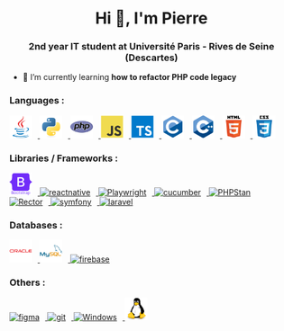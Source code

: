<h1 align="center">Hi 👋, I'm Pierre</h1>
<h3 align="center">2nd year IT student at Université Paris - Rives de Seine (Descartes)</h3>

- 🌱 I’m currently learning **how to refactor PHP code legacy**
<h3 align="left">Languages :</h3>
<p> 
    <a href="https://www.java.com" target="_blank" rel="noreferrer"> <img src="https://raw.githubusercontent.com/devicons/devicon/master/icons/java/java-original.svg" alt="java" width="40" height="40" style="margin-right:10px;"/> </a> 
    <a href="https://www.python.org" target="_blank" rel="noreferrer"> <img src="https://raw.githubusercontent.com/devicons/devicon/master/icons/python/python-original.svg" alt="python" width="40" height="40" style="margin-right:10px;"/> </a> 
    <a href="https://www.php.net" target="_blank" rel="noreferrer"> <img src="https://raw.githubusercontent.com/devicons/devicon/master/icons/php/php-original.svg" alt="php" width="40" height="40" style="margin-right:10px;"/> </a> 
    <a href="https://developer.mozilla.org/en-US/docs/Web/JavaScript" target="_blank" rel="noreferrer"> <img src="https://raw.githubusercontent.com/devicons/devicon/master/icons/javascript/javascript-original.svg" alt="javascript" width="40" height="40" style="margin-right:10px;"/> </a> 
    <a href="https://www.typescriptlang.org/" target="_blank" rel="noreferrer"> <img src="https://raw.githubusercontent.com/devicons/devicon/master/icons/typescript/typescript-original.svg" alt="typescript" width="40" height="40" style="margin-right:10px;"/> </a> 
    <a href="https://www.cprogramming.com/" target="_blank" rel="noreferrer"> <img src="https://raw.githubusercontent.com/devicons/devicon/master/icons/c/c-original.svg" alt="c" width="40" height="40" style="margin-right:10px;"/> </a> 
    <a href="https://www.w3schools.com/cpp/" target="_blank" rel="noreferrer"> <img src="https://raw.githubusercontent.com/devicons/devicon/master/icons/cplusplus/cplusplus-original.svg" alt="cplusplus" width="40" height="40" style="margin-right:10px;"/> </a> 
    <a href="https://www.w3.org/html/" target="_blank" rel="noreferrer"> <img src="https://raw.githubusercontent.com/devicons/devicon/master/icons/html5/html5-original-wordmark.svg" alt="html5" width="40" height="40" style="margin-right:10px;"/> </a> 
    <a href="https://www.w3schools.com/css/" target="_blank" rel="noreferrer"> <img src="https://raw.githubusercontent.com/devicons/devicon/master/icons/css3/css3-original-wordmark.svg" alt="css3" width="40" height="40" style="margin-right:10px;"/> </a> 
</p>

<h3>Libraries / Frameworks :</h3>
<p>
    <a href="https://getbootstrap.com" target="_blank" rel="noreferrer"><img src="https://raw.githubusercontent.com/devicons/devicon/master/icons/bootstrap/bootstrap-plain-wordmark.svg" alt="bootstrap" width="40" height="40" style="margin-right:10px;"/> </a> 
    <a href="https://reactnative.dev/" target="_blank" rel="noreferrer"> <img src="https://reactnative.dev/img/header_logo.svg" alt="reactnative" width="40" height="40" style="margin-right:10px;"/> </a> 
    <a href="https://playwright.dev/" target="_blank" rel="noreferrer"> <img src=https://s1.qwant.com/thumbr/0x0/0/5/59bb03e0e43c0b99c390148ec41a11faed2e9f063c2d6b20db1d82082a7889/default_48baa40615243f437bc3b182e62ddfe0290fca4b.png?u=https%3A%2F%2Fimg.stackshare.io%2Fservice%2F11955%2Fdefault_48baa40615243f437bc3b182e62ddfe0290fca4b.png&q=0&b=1&p=0&a=0 alt="Playwright" width="40" height="40" style="margin-right:10px;"/> </a>
    <a href="https://cucumber.io/" target="_blank" rel="noreferrer"> <img src=https://s1.qwant.com/thumbr/0x380/3/7/d4e01cca03f9afba14e8b8a5ee859a01a56a6bebc6a0a13cc441f175289c46/cucumber-logo.png?u=https%3A%2F%2Fbrandslogos.com%2Fwp-content%2Fuploads%2Fimages%2Flarge%2Fcucumber-logo.png&q=0&b=1&p=0&a=0 alt="cucumber" width="40" height="40" style="margin-right:10px;"/> </a> 
    <a href="https://phpstan.org/" target="_blank" rel="noreferrer"> <img src="https://s1.qwant.com/thumbr/0x380/8/c/d04388392be97ce61eec0df7131713267492eb6aebcd41b158353eb4df5735/phpstan_logo.png?u=https%3A%2F%2Fwww.clickstorm.de%2Fblog%2Fwp-content%2Fuploads%2F2022%2F09%2Fphpstan_logo.png&q=0&b=1&p=0&a=0" alt="PHPStan" width="40" height="40" style="margin-right:10px;"/> </a>
    <a href="https://getrector.com/" target="_blank" rel="noreferrer"> <img src=https://avatars.githubusercontent.com/u/32097581?s=48&v=4 alt="Rector" width="40" height="40" style="margin-right:10px;"/> </a>
    <a href="https://symfony.com" target="_blank" rel="noreferrer"> <img src="https://s1.qwant.com/thumbr/0x380/3/4/6a23e049d02e538d7e598a43b88ce46f94fa40bd404812584e88fb325d401f/logo.png?u=https%3A%2F%2Fdocs.nufaza.com%2Fimages%2Fbackend%2Fsymfony%2Flogo.png&q=0&b=1&p=0&a=0" alt="symfony" width="40" height="40" style="margin-right:10px;"/> </a>
    <a href="https://laravel.com/" target="_blank" rel="noreferrer"> <img src="https://s1.qwant.com/thumbr/0x380/0/e/0bd54fc9f308396caa705837f4e39c9ff125d03e3fbba3bdb813096b0c899e/logo-laravel-icon-1024.png?u=https%3A%2F%2Flogospng.org%2Fdownload%2Flaravel%2Flogo-laravel-icon-1024.png&q=0&b=1&p=0&a=0" alt="laravel" width="40" height="40" style="margin-right:10px;"/> </a>
</p>

<h3>Databases :</h3>
<p>
    <a href="https://www.oracle.com/" target="_blank" rel="noreferrer"> <img src="https://raw.githubusercontent.com/devicons/devicon/master/icons/oracle/oracle-original.svg" alt="oracle" width="40" height="40" style="margin-right:10px;"/> </a>
    <a href="https://www.mysql.com/" target="_blank" rel="noreferrer"> <img src="https://raw.githubusercontent.com/devicons/devicon/master/icons/mysql/mysql-original-wordmark.svg" alt="mysql" width="40" height="40" style="margin-right:10px;"/> </a>
    <a href="https://firebase.google.com/" target="_blank" rel="noreferrer"> <img src="https://www.vectorlogo.zone/logos/firebase/firebase-icon.svg" alt="firebase" width="40" height="40" style="margin-right:10px;"/> </a> 
</p>

<h3> Others :</h3>
<p>
    <a href="https://www.figma.com/" target="_blank" rel="noreferrer"> <img src="https://www.vectorlogo.zone/logos/figma/figma-icon.svg" alt="figma" width="40" height="40" style="margin-right:10px;"/> </a> 
    <a href="https://git-scm.com/" target="_blank" rel="noreferrer"> <img src="https://www.vectorlogo.zone/logos/git-scm/git-scm-icon.svg" alt="git" width="40" height="40" style="margin-right:10px;"/> </a> 
    <a href="https://www.microsoft.com/fr-fr/windows//" target="_blank" rel="noreferrer"> <img src="https://s2.qwant.com/thumbr/0x380/5/e/d17eafb325bfb7ac368d94957e9f93c495019bac9d5c35c2d3369ef860430c/Windows-Logo-PNG-Free-Image.png?u=https%3A%2F%2Fwww.pngall.com%2Fwp-content%2Fuploads%2F2%2FWindows-Logo-PNG-Free-Image.png&q=0&b=1&p=0&a=0" alt="Windows" width="40" height="40" style="margin-right:10px;"/> </a> 
    <a href="https://www.linux.org/" target="_blank" rel="noreferrer"> <img src="https://raw.githubusercontent.com/devicons/devicon/master/icons/linux/linux-original.svg" alt="linux" width="40" height="40" style="margin-right:10px;"/> </a> 
</p>
